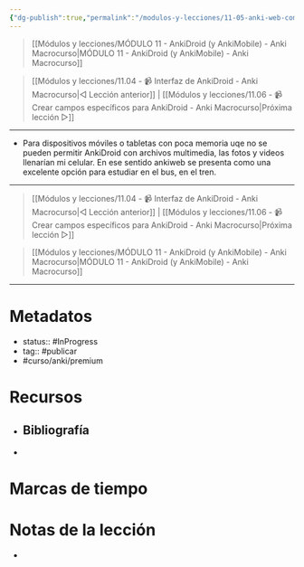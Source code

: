 ```yaml
---
{"dg-publish":true,"permalink":"/modulos-y-lecciones/11-05-anki-web-como-alternativa-para-el-movil-anki-macrocurso/","noteIcon":"","updated":"2024-05-21T22:14:09.458+02:00"}
---
```



> [[Módulos y lecciones/MÓDULO 11 - AnkiDroid (y AnkiMobile) - Anki Macrocurso\|MÓDULO 11 - AnkiDroid (y AnkiMobile) - Anki Macrocurso]]

> [[Módulos y lecciones/11.04 - 📹 Interfaz de AnkiDroid - Anki Macrocurso\|◁ Lección anterior]] | [[Módulos y lecciones/11.06 - 📹 Crear campos específicos para AnkiDroid - Anki Macrocurso\|Próxima lección ▷]]

---

- Para dispositivos móviles o tabletas con poca memoria uqe no se pueden permitir AnkiDroid con archivos multimedia, las fotos y videos llenarían mi celular. En ese sentido ankiweb se presenta como una excelente opción para estudiar en el bus, en el tren.

---

> [[Módulos y lecciones/11.04 - 📹 Interfaz de AnkiDroid - Anki Macrocurso\|◁ Lección anterior]] | [[Módulos y lecciones/11.06 - 📹 Crear campos específicos para AnkiDroid - Anki Macrocurso\|Próxima lección ▷]]

> [[Módulos y lecciones/MÓDULO 11 - AnkiDroid (y AnkiMobile) - Anki Macrocurso\|MÓDULO 11 - AnkiDroid (y AnkiMobile) - Anki Macrocurso]]

---

# Metadatos
- status:: #InProgress  
- tag:: #publicar 
- #curso/anki/premium

# Recursos
- Bibliografía
	- 
- 

# Marcas de tiempo


# Notas de la lección
- 